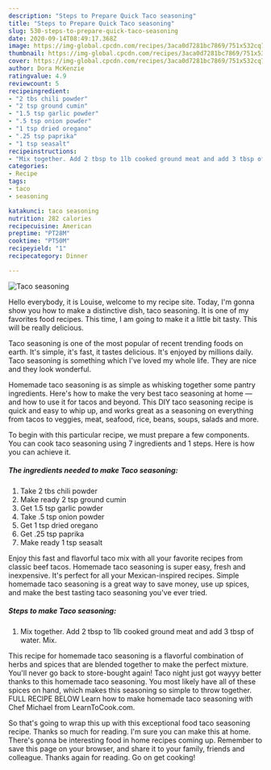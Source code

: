 ```yaml
---
description: "Steps to Prepare Quick Taco seasoning"
title: "Steps to Prepare Quick Taco seasoning"
slug: 530-steps-to-prepare-quick-taco-seasoning
date: 2020-09-14T08:49:17.368Z
image: https://img-global.cpcdn.com/recipes/3aca0d7281bc7869/751x532cq70/taco-seasoning-recipe-main-photo.jpg
thumbnail: https://img-global.cpcdn.com/recipes/3aca0d7281bc7869/751x532cq70/taco-seasoning-recipe-main-photo.jpg
cover: https://img-global.cpcdn.com/recipes/3aca0d7281bc7869/751x532cq70/taco-seasoning-recipe-main-photo.jpg
author: Dora McKenzie
ratingvalue: 4.9
reviewcount: 5
recipeingredient:
- "2 tbs chili powder"
- "2 tsp ground cumin"
- "1.5 tsp garlic powder"
- ".5 tsp onion powder"
- "1 tsp dried oregano"
- ".25 tsp paprika"
- "1 tsp seasalt"
recipeinstructions:
- "Mix together. Add 2 tbsp to 1lb cooked ground meat and add 3 tbsp of water. Mix."
categories:
- Recipe
tags:
- taco
- seasoning

katakunci: taco seasoning 
nutrition: 282 calories
recipecuisine: American
preptime: "PT28M"
cooktime: "PT50M"
recipeyield: "1"
recipecategory: Dinner

---
```



![Taco seasoning](https://img-global.cpcdn.com/recipes/3aca0d7281bc7869/751x532cq70/taco-seasoning-recipe-main-photo.jpg)

Hello everybody, it is Louise, welcome to my recipe site. Today, I'm gonna show you how to make a distinctive dish, taco seasoning. It is one of my favorites food recipes. This time, I am going to make it a little bit tasty. This will be really delicious.

Taco seasoning is one of the most popular of recent trending foods on earth. It's simple, it's fast, it tastes delicious. It's enjoyed by millions daily. Taco seasoning is something which I've loved my whole life. They are nice and they look wonderful.

Homemade taco seasoning is as simple as whisking together some pantry ingredients. Here&#39;s how to make the very best taco seasoning at home — and how to use it for tacos and beyond. This DIY taco seasoning recipe is quick and easy to whip up, and works great as a seasoning on everything from tacos to veggies, meat, seafood, rice, beans, soups, salads and more.


To begin with this particular recipe, we must prepare a few components. You can cook taco seasoning using 7 ingredients and 1 steps. Here is how you can achieve it.

<!--inarticleads1-->

##### The ingredients needed to make Taco seasoning:

1. Take 2 tbs chili powder
1. Make ready 2 tsp ground cumin
1. Get 1.5 tsp garlic powder
1. Take .5 tsp onion powder
1. Get 1 tsp dried oregano
1. Get .25 tsp paprika
1. Make ready 1 tsp seasalt


Enjoy this fast and flavorful taco mix with all your favorite recipes from classic beef tacos. Homemade taco seasoning is super easy, fresh and inexpensive. It&#39;s perfect for all your Mexican-inspired recipes. Simple homemade taco seasoning is a great way to save money, use up spices, and make the best tasting taco seasoning you&#39;ve ever tried. 

<!--inarticleads2-->

##### Steps to make Taco seasoning:

1. Mix together. Add 2 tbsp to 1lb cooked ground meat and add 3 tbsp of water. Mix.


This recipe for homemade taco seasoning is a flavorful combination of herbs and spices that are blended together to make the perfect mixture. You&#39;ll never go back to store-bought again! Taco night just got wayyy better thanks to this homemade taco seasoning. You most likely have all of these spices on hand, which makes this seasoning so simple to throw together. FULL RECIPE BELOW Learn how to make homemade taco seasoning with Chef Michael from LearnToCook.com. 

So that's going to wrap this up with this exceptional food taco seasoning recipe. Thanks so much for reading. I'm sure you can make this at home. There's gonna be interesting food in home recipes coming up. Remember to save this page on your browser, and share it to your family, friends and colleague. Thanks again for reading. Go on get cooking!
